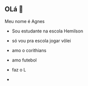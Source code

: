 ## OLá 🐒

Meu nome é Agnes

- Sou estudante na escola Hemilson

- só vou pra escola jogar vôlei

- amo o corithians

- amo futebol

- faz o L

- 
